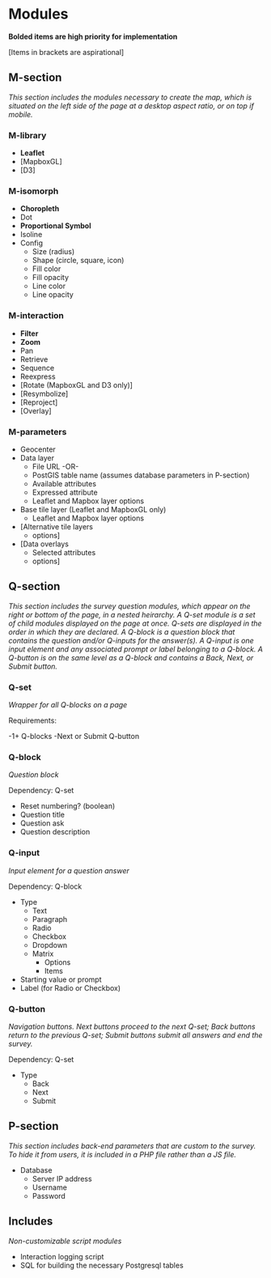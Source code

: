 # Modules

**Bolded items are high priority for implementation**

[Items in brackets are aspirational]

## M-section

*This section includes the modules necessary to create the map, which is situated on the left side of the page at a desktop aspect ratio, or on top if mobile.*

### M-library

- **Leaflet**
- [MapboxGL]
- [D3]

### M-isomorph

- **Choropleth**
- Dot
- **Proportional Symbol**
- Isoline
- Config
	- Size (radius)
	- Shape (circle, square, icon)
	- Fill color
	- Fill opacity
	- Line color
	- Line opacity

### M-interaction

- **Filter**
- **Zoom**
- Pan
- Retrieve
- Sequence
- Reexpress
- [Rotate (MapboxGL and D3 only)]
- [Resymbolize]
- [Reproject]
- [Overlay]

### M-parameters

- Geocenter
- Data layer
	- File URL -OR-
	- PostGIS table name (assumes database parameters in P-section)
	- Available attributes
	- Expressed attribute
	- Leaflet and Mapbox layer options
- Base tile layer (Leaflet and MapboxGL only)
	- Leaflet and Mapbox layer options
- [Alternative tile layers
	- options]
- [Data overlays
	- Selected attributes
	- options]

## Q-section

*This section includes the survey question modules, which appear on the right or bottom of the page, in a nested heirarchy. A Q-set module is a set of child modules displayed on the page at once. Q-sets are displayed in the order in which they are declared. A Q-block is a question block that contains the question and/or Q-inputs for the answer(s). A Q-input is one input element and any associated prompt or label belonging to a Q-block. A Q-button is on the same level as a Q-block and contains a Back, Next, or Submit button.*

### Q-set

*Wrapper for all Q-blocks on a page*

Requirements:

-1+ Q-blocks
-Next or Submit Q-button

### Q-block

*Question block*

Dependency: Q-set

- Reset numbering? (boolean)
- Question title
- Question ask
- Question description

### Q-input

*Input element for a question answer*

Dependency: Q-block

- Type
	- Text
	- Paragraph
	- Radio
	- Checkbox
	- Dropdown
	- Matrix
		- Options
		- Items
- Starting value or prompt
- Label (for Radio or Checkbox)

### Q-button

*Navigation buttons. Next buttons proceed to the next Q-set; Back buttons return to the previous Q-set; Submit buttons submit all answers and end the survey.*

Dependency: Q-set

- Type
	- Back
	- Next
	- Submit

## P-section

*This section includes back-end parameters that are custom to the survey. To hide it from users, it is included in a PHP file rather than a JS file.*

- Database
	- Server IP address
	- Username
	- Password

## Includes

*Non-customizable script modules*

- Interaction logging script
- SQL for building the necessary Postgresql tables